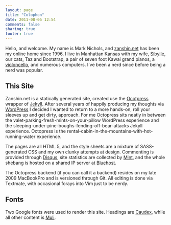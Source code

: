 ```yaml
---
layout: page
title: "Colophon"
date: 2011-08-05 12:54
comments: false
sharing: true
footer: true
---
```

Hello, and welcome. My name is Mark Nichols, and [zanshin.net](http://zanshin.net "zanshin.net") has been my online home since 1996. I live in Manhattan Kansas with my wife, [Sibylle](http://sibyllekuder.com "Elfenbein Klaviermusik"), our cats, Taz and Bootstrap, a pair of seven foot Kawai grand pianos, a [violoncello](http://cello.zanshin.net "Solfège"), and numerous computers. I've been a nerd since before being a nerd was popular.

## This Site
Zanshin.net is a statically generated site, created use the [Ocotpress](http://octopress.org "Octopress 2.0") wrapper of [Jekyll](https://github.com/mojombo/jekyll/wiki "Jekyll"). After several years of happily producing my thoughts via [WordPress](http://wordpress.org "WordPress") I decided I wanted to return to a more hands-on, roll your sleeves up and get dirty, approach. For me Octopress sits neatly in between the valet-parking-fresh-mints-on-your-pillow WordPress experience and the sleeping-under-pine-boughs-fending-off-bear-attacks Jekyll experience. Octopress is the rental-cabin-in-the-mountains-with-hot-running-water experience.

The pages are all HTML 5, and the style sheets are a mixture of SASS-generated CSS and my own clunky attempts at design. Commenting is provided through [Disqus](http://disqus.com/ "Disqus"), site statistics are collected by [Mint](http://haveamint.com "Mint"), and the whole shebang is hosted on a shared IP server at [Bluehost](http://bluehost.com "Bluehost.com").

The Octopress backend (if you can call it a backend) resides on my late 2009 MacBookPro and is versioned through Git. All editing is done via Textmate, with occasional forays into Vim just to be nerdy.

## Fonts
Two Google fonts were used to render this site. Headings are [Caudex](http://www.google.com/webfonts/specimen/Caudex "Caudex"), while all other content is [Muli](http://www.google.com/webfonts/specimen/Muli "Muli").

